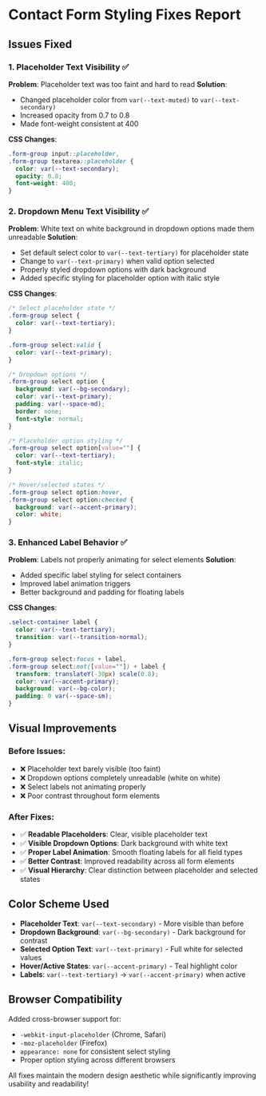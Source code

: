 # Contact Form Styling Fixes Report

## Issues Fixed

### 1. **Placeholder Text Visibility** ✅
**Problem**: Placeholder text was too faint and hard to read
**Solution**: 
- Changed placeholder color from `var(--text-muted)` to `var(--text-secondary)`
- Increased opacity from 0.7 to 0.8
- Made font-weight consistent at 400

**CSS Changes**:
```css
.form-group input::placeholder,
.form-group textarea::placeholder {
  color: var(--text-secondary);
  opacity: 0.8;
  font-weight: 400;
}
```

### 2. **Dropdown Menu Text Visibility** ✅
**Problem**: White text on white background in dropdown options made them unreadable
**Solution**:
- Set default select color to `var(--text-tertiary)` for placeholder state
- Change to `var(--text-primary)` when valid option selected
- Properly styled dropdown options with dark background
- Added specific styling for placeholder option with italic style

**CSS Changes**:
```css
/* Select placeholder state */
.form-group select {
  color: var(--text-tertiary);
}

.form-group select:valid {
  color: var(--text-primary);
}

/* Dropdown options */
.form-group select option {
  background: var(--bg-secondary);
  color: var(--text-primary);
  padding: var(--space-md);
  border: none;
  font-style: normal;
}

/* Placeholder option styling */
.form-group select option[value=""] {
  color: var(--text-tertiary);
  font-style: italic;
}

/* Hover/selected states */
.form-group select option:hover,
.form-group select option:checked {
  background: var(--accent-primary);
  color: white;
}
```

### 3. **Enhanced Label Behavior** ✅
**Problem**: Labels not properly animating for select elements
**Solution**:
- Added specific label styling for select containers
- Improved label animation triggers
- Better background and padding for floating labels

**CSS Changes**:
```css
.select-container label {
  color: var(--text-tertiary);
  transition: var(--transition-normal);
}

.form-group select:focus + label,
.form-group select:not([value=""]) + label {
  transform: translateY(-30px) scale(0.8);
  color: var(--accent-primary);
  background: var(--bg-color);
  padding: 0 var(--space-sm);
}
```

## Visual Improvements

### Before Issues:
- ❌ Placeholder text barely visible (too faint)
- ❌ Dropdown options completely unreadable (white on white)
- ❌ Select labels not animating properly
- ❌ Poor contrast throughout form elements

### After Fixes:
- ✅ **Readable Placeholders**: Clear, visible placeholder text
- ✅ **Visible Dropdown Options**: Dark background with white text
- ✅ **Proper Label Animation**: Smooth floating labels for all field types
- ✅ **Better Contrast**: Improved readability across all form elements
- ✅ **Visual Hierarchy**: Clear distinction between placeholder and selected states

## Color Scheme Used

- **Placeholder Text**: `var(--text-secondary)` - More visible than before
- **Dropdown Background**: `var(--bg-secondary)` - Dark background for contrast
- **Selected Option Text**: `var(--text-primary)` - Full white for selected values
- **Hover/Active States**: `var(--accent-primary)` - Teal highlight color
- **Labels**: `var(--text-tertiary)` → `var(--accent-primary)` when active

## Browser Compatibility

Added cross-browser support for:
- `-webkit-input-placeholder` (Chrome, Safari)
- `-moz-placeholder` (Firefox)
- `appearance: none` for consistent select styling
- Proper option styling across different browsers

All fixes maintain the modern design aesthetic while significantly improving usability and readability!
